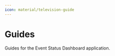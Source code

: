 ```yaml
---
icon: material/television-guide
---
```


# Guides

Guides for the Event Status Dashboard application.
